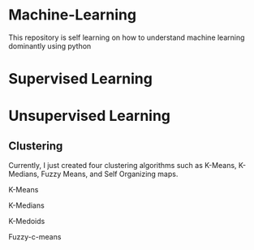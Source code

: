 # Machine-Learning
This repository is self learning on how to understand machine learning dominantly using python

# Supervised Learning

# Unsupervised Learning
## Clustering
Currently, I just created four clustering algorithms such as K-Means, K-Medians, Fuzzy Means, and Self Organizing maps.

K-Means

K-Medians

K-Medoids

Fuzzy-c-means
